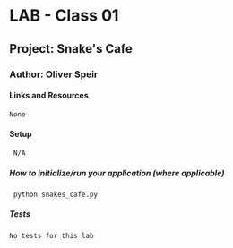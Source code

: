 # LAB - Class 01
## Project: Snake's Cafe
### Author: Oliver Speir
#### Links and Resources
    None
#### Setup
     N/A
##### How to initialize/run your application (where applicable)
     python snakes_cafe.py
##### Tests
    No tests for this lab
    